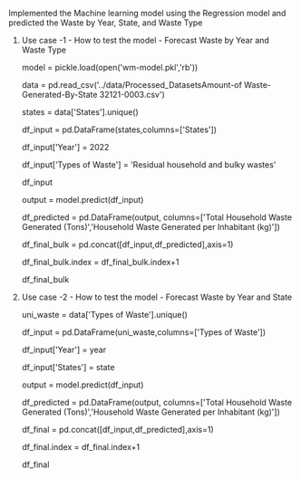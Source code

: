 Implemented the Machine learning model using the Regression model and predicted the Waste by Year, State, and Waste Type

1. Use case -1 - How to test the model - Forecast Waste by Year and Waste Type

	model = pickle.load(open('wm-model.pkl','rb'))

	data = pd.read_csv('../data/Processed_DatasetsAmount-of Waste-Generated-By-State 32121-0003.csv')

	states = data['States'].unique()

	df_input = pd.DataFrame(states,columns=['States'])

	df_input['Year'] = 2022

	df_input['Types of Waste'] = 'Residual household and bulky wastes'

	df_input

	output = model.predict(df_input)

	df_predicted = pd.DataFrame(output, columns=['Total Household Waste Generated (Tons)','Household Waste Generated per Inhabitant (kg)'])

	df_final_bulk = pd.concat([df_input,df_predicted],axis=1)

	df_final_bulk.index = df_final_bulk.index+1

	df_final_bulk

2. Use case -2 - How to test the model - Forecast Waste by Year and State

	uni_waste = data['Types of Waste'].unique()

	df_input = pd.DataFrame(uni_waste,columns=['Types of Waste'])

	df_input['Year'] = year

	df_input['States'] = state

	output = model.predict(df_input)

	df_predicted = pd.DataFrame(output, columns=['Total Household Waste Generated (Tons)','Household Waste Generated per Inhabitant (kg)'])

	df_final = pd.concat([df_input,df_predicted],axis=1)

	df_final.index = df_final.index+1

	df_final

